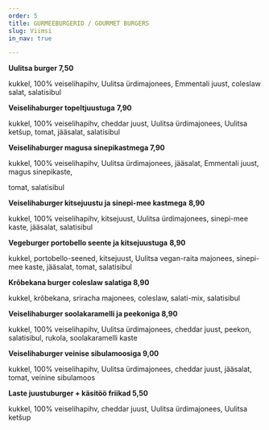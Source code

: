 ```yaml
---
order: 5
title: GURMEEBURGERID / GOURMET BURGERS
slug: Viimsi
in_nav: true

---
```

**Uulitsa burger 7,50**

kukkel, 100% veiselihapihv, Uulitsa ürdimajonees, Emmentali juust, coleslaw salat, salatisibul

**Veiselihaburger topeltjuustuga** **7,90**

kukkel, 100% veiselihapihv, cheddar juust, Uulitsa ürdimajonees, Uulitsa ketšup, tomat, jääsalat, salatisibul

**Veiselihaburger magusa sinepikastmega 7,90**

kukkel, 100% veiselihapihv, Uulitsa ürdimajonees, jääsalat, Emmentali juust, magus sinepikaste,

tomat, salatisibul

**Veiselihaburger kitsejuustu ja sinepi-mee kastmega** **8,90**

kukkel, 100% veiselihapihv, kitsejuust, Uulitsa ürdimajonees, sinepi-mee kaste, jääsalat, salatisibul

**Vegeburger portobello seente ja kitsejuustuga**  **8,90**

kukkel, portobello-seened, kitsejuust, Uulitsa vegan-raita majonees, sinepi-mee kaste, jääsalat, tomat, salatisibul

> <span class="vege"></span><span class="vegan">

**Krõbekana burger coleslaw salatiga 8,90**

kukkel, krõbekana, sriracha majonees, coleslaw, salati-mix, salatisibul

**Veiselihaburger soolakaramelli ja peekoniga 8,90**

kukkel, 100% veiselihapihv, Uulitsa ürdimajonees, cheddar juust, peekon, salatisibul, rukola, soolakaramelli kaste

**Veiselihaburger veinise sibulamoosiga 9,00**

kukkel, 100% veiselihapihv, Uulitsa ürdimajonees, cheddar juust, jääsalat, tomat, veinine sibulamoos

**Laste juustuburger + käsitöö friikad 5,50**

kukkel, 100% veiselihapihv, cheddar juust, Uulitsa ürdimajonees, Uulitsa ketšup